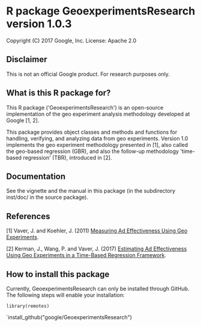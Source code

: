 # R package GeoexperimentsResearch version 1.0.3

Copyright (C) 2017 Google, Inc.
License: Apache 2.0

## Disclaimer

This is not an official Google product. For research purposes only.

## What is this R package for?

This R package ('GeoexperimentsResearch') is an open-source implementation of the geo
experiment analysis methodology developed at Google [1, 2].

This package provides object classes and methods and functions for handling,
verifying, and analyzing data from geo experiments. Version 1.0 implements the
geo experiment methodology presented in [1], also called the geo-based
regression (GBR), and also the follow-up methodology 'time-based regression'
(TBR), introduced in [2].

## Documentation

See the vignette and the manual in this package (in the subdirectory inst/doc/
in the source package).

## References

[1] Vaver, J. and Koehler, J. (2011)
    [Measuring Ad Effectiveness Using Geo Experiments](http://static.googleusercontent.com/media/research.google.com/en//pubs/archive/38355.pdf).

[2] Kerman, J., Wang, P. and Vaver, J. (2017)
    [Estimating Ad Effectiveness Using Geo Experiments in a Time-Based Regression Framework](https://research.google.com/pubs/pub45950.html).

## How to install this package
Currently, GeoexperimentsResearch can only be installed through GitHub. The following steps will enable your installation:

`library(remotes)`

`install_github("google/GeoexperimentsResearch")
